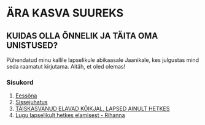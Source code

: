 # ÄRA KASVA SUUREKS
## KUIDAS OLLA ÕNNELIK JA TÄITA OMA UNISTUSED?

Pühendatud minu kallile lapselikule abikaasale Jaanikale, kes julgustas mind seda raamatut kirjutama. Aitäh, et oled olemas!

### Sisukord

1. [Eessõna](01.ee.md)
2. [Sissejuhatus](02.ee.md)
3. [TÄISKASVANUD ELAVAD KÕIKJAL, LAPSED AINULT HETKES](03.ee.md)
4. [Lugu lapselikult hetkes elamisest - Rihanna](04.ee.md)
